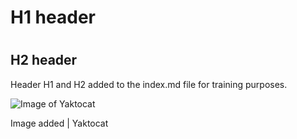 # <h1> H1 header
# <h2> H2 header

Header H1 and H2 added to the index.md file for training purposes.

![Image of Yaktocat](https://octodex.github.com/images/yaktocat.png)

Image added | Yaktocat
